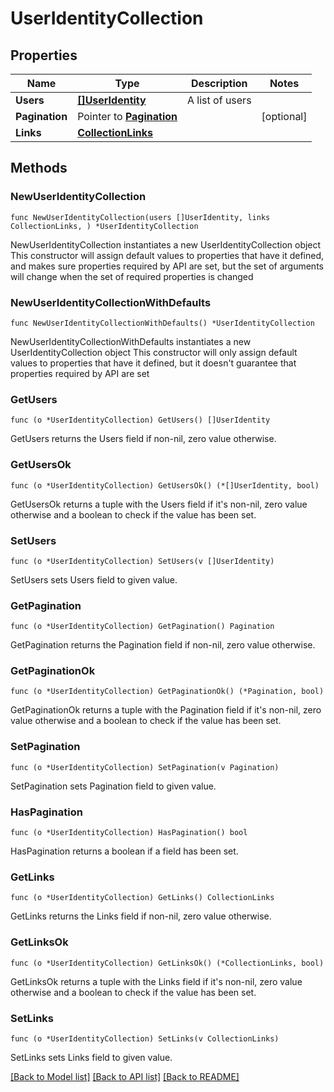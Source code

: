 # UserIdentityCollection

## Properties

Name | Type | Description | Notes
------------ | ------------- | ------------- | -------------
**Users** | [**[]UserIdentity**](UserIdentity.md) | A list of users | 
**Pagination** | Pointer to [**Pagination**](Pagination.md) |  | [optional] 
**Links** | [**CollectionLinks**](CollectionLinks.md) |  | 

## Methods

### NewUserIdentityCollection

`func NewUserIdentityCollection(users []UserIdentity, links CollectionLinks, ) *UserIdentityCollection`

NewUserIdentityCollection instantiates a new UserIdentityCollection object
This constructor will assign default values to properties that have it defined,
and makes sure properties required by API are set, but the set of arguments
will change when the set of required properties is changed

### NewUserIdentityCollectionWithDefaults

`func NewUserIdentityCollectionWithDefaults() *UserIdentityCollection`

NewUserIdentityCollectionWithDefaults instantiates a new UserIdentityCollection object
This constructor will only assign default values to properties that have it defined,
but it doesn't guarantee that properties required by API are set

### GetUsers

`func (o *UserIdentityCollection) GetUsers() []UserIdentity`

GetUsers returns the Users field if non-nil, zero value otherwise.

### GetUsersOk

`func (o *UserIdentityCollection) GetUsersOk() (*[]UserIdentity, bool)`

GetUsersOk returns a tuple with the Users field if it's non-nil, zero value otherwise
and a boolean to check if the value has been set.

### SetUsers

`func (o *UserIdentityCollection) SetUsers(v []UserIdentity)`

SetUsers sets Users field to given value.


### GetPagination

`func (o *UserIdentityCollection) GetPagination() Pagination`

GetPagination returns the Pagination field if non-nil, zero value otherwise.

### GetPaginationOk

`func (o *UserIdentityCollection) GetPaginationOk() (*Pagination, bool)`

GetPaginationOk returns a tuple with the Pagination field if it's non-nil, zero value otherwise
and a boolean to check if the value has been set.

### SetPagination

`func (o *UserIdentityCollection) SetPagination(v Pagination)`

SetPagination sets Pagination field to given value.

### HasPagination

`func (o *UserIdentityCollection) HasPagination() bool`

HasPagination returns a boolean if a field has been set.

### GetLinks

`func (o *UserIdentityCollection) GetLinks() CollectionLinks`

GetLinks returns the Links field if non-nil, zero value otherwise.

### GetLinksOk

`func (o *UserIdentityCollection) GetLinksOk() (*CollectionLinks, bool)`

GetLinksOk returns a tuple with the Links field if it's non-nil, zero value otherwise
and a boolean to check if the value has been set.

### SetLinks

`func (o *UserIdentityCollection) SetLinks(v CollectionLinks)`

SetLinks sets Links field to given value.



[[Back to Model list]](../README.md#documentation-for-models) [[Back to API list]](../README.md#documentation-for-api-endpoints) [[Back to README]](../README.md)


